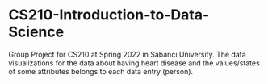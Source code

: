 # CS210-Introduction-to-Data-Science
Group Project for CS210 at Spring 2022 in Sabancı University.                 The data visualizations for the data about having heart disease and the values/states of some attributes belongs to each data entry (person).
